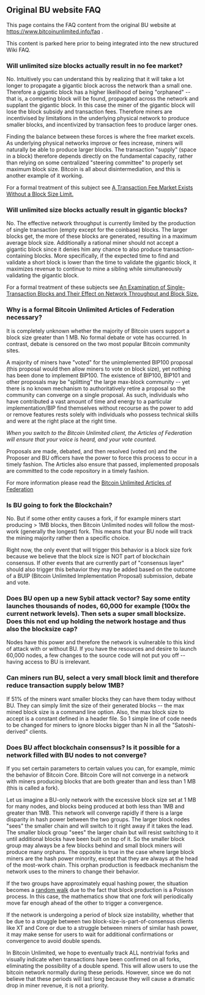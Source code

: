 ## Original BU website FAQ

This page contains the FAQ content from the original BU website at 
https://www.bitcoinunlimited.info/faq .

This content is parked here prior to being integrated into the new
structured Wiki FAQ.

### Will unlimited size blocks actually result in no fee market?

No. Intuitively you can understand this by realizing that it will take a lot longer to propagate a gigantic block across the network than a small one. Therefore a gigantic block has a higher likelihood of being "orphaned" -- that is, a competing block will be found, propagated across the network and supplant the gigantic block. In this case the miner of the gigantic block will lose the block subsidy and transaction fees. Therefore miners are incentivised by limitations in the underlying physical network to produce smaller blocks, and incentivized by transaction fees to produce larger ones.

Finding the balance between these forces is where the free market excels. As underlying physical networks improve or fees increase, miners will naturally be able to produce larger blocks. The transaction "supply" (space in a block) therefore depends directly on the fundamental capacity, rather than relying on some centralized "steering committee" to properly set maximum block size. Bitcoin is all about disintermediation, and this is another example of it working.

For a formal treatment of this subject see [A Transaction Fee Market Exists Without a Block Size Limit.](https://www.bitcoinunlimited.info/resources/feemarket.pdf)


### Will unlimited size blocks actually result in gigantic blocks?

No. The effective network throughput is currently limited by the production of single transaction (empty except for the coinbase) blocks. The larger blocks get, the more of these blocks are generated, resulting in a maximum average block size. Additionally a rational miner should not accept a gigantic block since it denies him any chance to also produce transaction-containing blocks. More specifically, if the expected time to find and validate a short block is lower than the time to validate the gigantic block, it maximizes revenue to continue to mine a sibling while simultaneously validating the gigantic block.

For a formal treatment of these subjects see [An Examination of Single-Transaction Blocks and Their Effect on Network Throughput and Block Size.](https://www.bitcoinunlimited.info/resources/1txn.pdf)


### Why is a formal Bitcoin Unlimited Articles of Federation necessary?

It is completely unknown whether the majority of Bitcoin users support a block size greater than 1 MB. No formal debate or vote has occurred. In contrast, debate is censored on the two most popular Bitcoin community sites.

A majority of miners have "voted" for the unimplemented BIP100 proposal (this proposal would then allow miners to vote on block size), yet nothing has been done to implement BIP100. The existence of BIP100, BIP101 and other proposals may be "splitting" the large max-block community -- yet there is no known mechanism to authoritatively retire a proposal so the community can converge on a single proposal. As such, individuals who have contributed a vast amount of time and energy to a particular implementation/BIP find themselves without recourse as the power to add or remove features rests solely with individuals who possess technical skills and were at the right place at the right time.

_When you switch to the Bitcoin Unlimited client, the Articles of Federation will ensure that your voice is heard, and your vote counted._

Proposals are made, debated, and then resolved (voted on) and the Proposer and BU officers have the power to force this process to occur in a timely fashion. The Articles also ensure that passed, implemented proposals are committed to the code repository in a timely fashion.

For more information please read the [Bitcoin Unlimited Articles of Federation](https://www.bitcoinunlimited.info/articles)


### Is BU going to fork the Blockchain?

No. But if some other entity causes a fork, if for example miners start producing > 1MB blocks, then Bitcoin Unlimited nodes will follow the most-work (generally the longest) fork. This means that your BU node will track the mining majority rather then a specific choice.

Right now, the only event that will trigger this behavior is a block size fork because we believe that the block size is NOT part of blockchain consensus. If other events that are currently part of "consensus layer" should also trigger this behavior they may be added based on the outcome of a BUIP (Bitcoin Unlimited Implementation Proposal) submission, debate and vote.


### Does BU open up a new Sybil attack vector? Say some entity launches thousands of nodes, 60,000 for example (100x the current network levels). Then sets a super small blocksize. Does this not end up holding the network hostage and thus also the blocksize cap?

Nodes have this power and therefore the network is vulnerable to this kind of attack with or without BU. If you have the resources and desire to launch 60,000 nodes, a few changes to the source code will not put you off -- having access to BU is irrelevant.


### Can miners run BU, select a very small block limit and therefore reduce transaction supply below 1MB?

If 51% of the miners want smaller blocks they can have them today without BU. They can simply limit the size of their generated blocks -- the max mined block size is a command line option. Also, the max block size to accept is a constant defined in a header file. So 1 simple line of code needs to be changed for miners to ignore blocks bigger than N in all the "Satoshi-derived" clients.


### Does BU affect blockchain consensus? Is it possible for a network filled with BU nodes to not converge?

If you set certain parameters to certain values you can, for example, mimic the behavior of Bitcoin Core. Bitcoin Core will not converge in a network with miners producing blocks that are both greater than and less than 1 MB (this is called a fork).

Let us imagine a BU-only network with the excessive block size set at 1 MB for many nodes, and blocks being produced at both less than 1MB and greater than 1MB. This network will converge rapidly if there is a large disparity in hash power between the two groups. The larger block nodes "sees" the smaller chain and will switch to it right away if it takes the lead. The smaller block group "sees" the larger chain but will resist switching to it until additional blocks have been built on top of it. So the smaller block group may always be a few blocks behind and small block miners will produce many orphans. The opposite is true in the case where large block miners are the hash power minority, except that they are always at the head of the most-work chain. This orphan production is feedback mechanism the network uses to the miners to change their behavior.

If the two groups have approximately equal hashing power, the situation becomes a [random walk](https://en.wikipedia.org/wiki/Random_walk) due to the fact that block production is a Poisson process. In this case, the mathematics show that one fork will periodically move far enough ahead of the other to trigger a convergence.

If the network is undergoing a period of block size instability, whether that be due to a struggle between two block-size-is-part-of-consensus clients like XT and Core or due to a struggle between miners of similar hash power, it may make sense for users to wait for additional confirmations or convergence to avoid double spends.

In Bitcoin Unlimited, we hope to eventually track ALL nontrivial forks and visually indicate when transactions have been confirmed on all forks, eliminating the possibility of a double spend. This will allow users to use the bitcoin network normally during these periods. However, since we do not believe that these periods will last long because they will cause a dramatic drop in miner revenue, it is not a priority.
